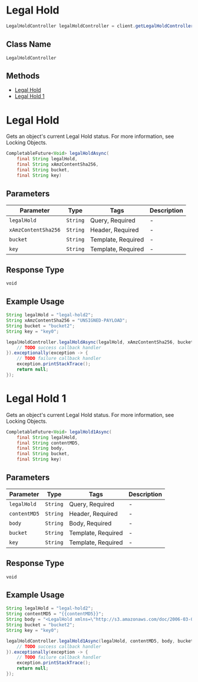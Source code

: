 # Legal Hold

```java
LegalHoldController legalHoldController = client.getLegalHoldController();
```

## Class Name

`LegalHoldController`

## Methods

* [Legal Hold](../../doc/controllers/legal-hold.md#legal-hold)
* [Legal Hold 1](../../doc/controllers/legal-hold.md#legal-hold-1)


# Legal Hold

Gets an object's current Legal Hold status. For more information, see Locking Objects.

```java
CompletableFuture<Void> legalHoldAsync(
    final String legalHold,
    final String xAmzContentSha256,
    final String bucket,
    final String key)
```

## Parameters

| Parameter | Type | Tags | Description |
|  --- | --- | --- | --- |
| `legalHold` | `String` | Query, Required | - |
| `xAmzContentSha256` | `String` | Header, Required | - |
| `bucket` | `String` | Template, Required | - |
| `key` | `String` | Template, Required | - |

## Response Type

`void`

## Example Usage

```java
String legalHold = "legal-hold2";
String xAmzContentSha256 = "UNSIGNED-PAYLOAD";
String bucket = "bucket2";
String key = "key0";

legalHoldController.legalHoldAsync(legalHold, xAmzContentSha256, bucket, key).thenAccept(result -> {
    // TODO success callback handler
}).exceptionally(exception -> {
    // TODO failure callback handler
    exception.printStackTrace();
    return null;
});
```


# Legal Hold 1

Gets an object's current Legal Hold status. For more information, see Locking Objects.

```java
CompletableFuture<Void> legalHold1Async(
    final String legalHold,
    final String contentMD5,
    final String body,
    final String bucket,
    final String key)
```

## Parameters

| Parameter | Type | Tags | Description |
|  --- | --- | --- | --- |
| `legalHold` | `String` | Query, Required | - |
| `contentMD5` | `String` | Header, Required | - |
| `body` | `String` | Body, Required | - |
| `bucket` | `String` | Template, Required | - |
| `key` | `String` | Template, Required | - |

## Response Type

`void`

## Example Usage

```java
String legalHold = "legal-hold2";
String contentMD5 = "{{contentMD5}}";
String body = "<LegalHold xmlns=\"http://s3.amazonaws.com/doc/2006-03-01/\">\n   <Status>ON</Status>\n</LegalHold>";
String bucket = "bucket2";
String key = "key0";

legalHoldController.legalHold1Async(legalHold, contentMD5, body, bucket, key).thenAccept(result -> {
    // TODO success callback handler
}).exceptionally(exception -> {
    // TODO failure callback handler
    exception.printStackTrace();
    return null;
});
```

